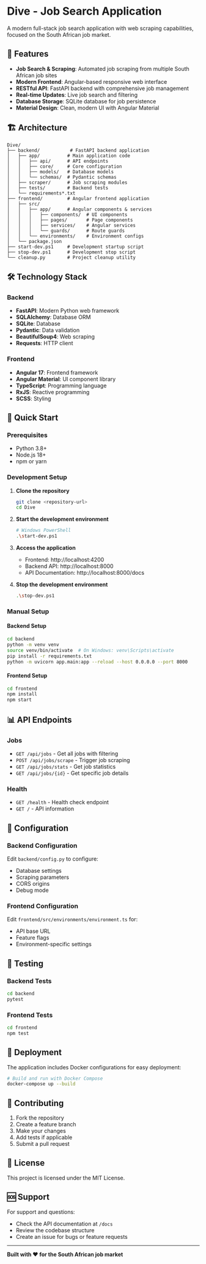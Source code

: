 # Dive - Job Search Application

A modern full-stack job search application with web scraping capabilities, focused on the South African job market.

## 🚀 Features

- **Job Search & Scraping**: Automated job scraping from multiple South African job sites
- **Modern Frontend**: Angular-based responsive web interface
- **RESTful API**: FastAPI backend with comprehensive job management
- **Real-time Updates**: Live job search and filtering
- **Database Storage**: SQLite database for job persistence
- **Material Design**: Clean, modern UI with Angular Material

## 🏗️ Architecture

```
Dive/
├── backend/           # FastAPI backend application
│   ├── app/          # Main application code
│   │   ├── api/      # API endpoints
│   │   ├── core/     # Core configuration
│   │   ├── models/   # Database models
│   │   └── schemas/  # Pydantic schemas
│   ├── scraper/      # Job scraping modules
│   ├── tests/        # Backend tests
│   └── requirements*.txt
├── frontend/         # Angular frontend application
│   ├── src/
│   │   ├── app/      # Angular components & services
│   │   │   ├── components/  # UI components
│   │   │   ├── pages/       # Page components
│   │   │   ├── services/    # Angular services
│   │   │   └── guards/      # Route guards
│   │   └── environments/    # Environment configs
│   └── package.json
├── start-dev.ps1     # Development startup script
├── stop-dev.ps1      # Development stop script
└── cleanup.py        # Project cleanup utility
```

## 🛠️ Technology Stack

### Backend
- **FastAPI**: Modern Python web framework
- **SQLAlchemy**: Database ORM
- **SQLite**: Database
- **Pydantic**: Data validation
- **BeautifulSoup4**: Web scraping
- **Requests**: HTTP client

### Frontend
- **Angular 17**: Frontend framework
- **Angular Material**: UI component library
- **TypeScript**: Programming language
- **RxJS**: Reactive programming
- **SCSS**: Styling

## 🚀 Quick Start

### Prerequisites
- Python 3.8+
- Node.js 18+
- npm or yarn

### Development Setup

1. **Clone the repository**
   ```bash
   git clone <repository-url>
   cd Dive
   ```

2. **Start the development environment**
   ```bash
   # Windows PowerShell
   .\start-dev.ps1
   ```

3. **Access the application**
   - Frontend: http://localhost:4200
   - Backend API: http://localhost:8000
   - API Documentation: http://localhost:8000/docs

4. **Stop the development environment**
   ```bash
   .\stop-dev.ps1
   ```

### Manual Setup

#### Backend Setup
```bash
cd backend
python -m venv venv
source venv/bin/activate  # On Windows: venv\Scripts\activate
pip install -r requirements.txt
python -m uvicorn app.main:app --reload --host 0.0.0.0 --port 8000
```

#### Frontend Setup
```bash
cd frontend
npm install
npm start
```

## 📊 API Endpoints

### Jobs
- `GET /api/jobs` - Get all jobs with filtering
- `POST /api/jobs/scrape` - Trigger job scraping
- `GET /api/jobs/stats` - Get job statistics
- `GET /api/jobs/{id}` - Get specific job details

### Health
- `GET /health` - Health check endpoint
- `GET /` - API information

## 🔧 Configuration

### Backend Configuration
Edit `backend/config.py` to configure:
- Database settings
- Scraping parameters
- CORS origins
- Debug mode

### Frontend Configuration
Edit `frontend/src/environments/environment.ts` for:
- API base URL
- Feature flags
- Environment-specific settings

## 🧪 Testing

### Backend Tests
```bash
cd backend
pytest
```

### Frontend Tests
```bash
cd frontend
npm test
```

## 🚀 Deployment

The application includes Docker configurations for easy deployment:

```bash
# Build and run with Docker Compose
docker-compose up --build
```

## 🤝 Contributing

1. Fork the repository
2. Create a feature branch
3. Make your changes
4. Add tests if applicable
5. Submit a pull request

## 📝 License

This project is licensed under the MIT License.

## 🆘 Support

For support and questions:
- Check the API documentation at `/docs`
- Review the codebase structure
- Create an issue for bugs or feature requests

---

**Built with ❤️ for the South African job market**
